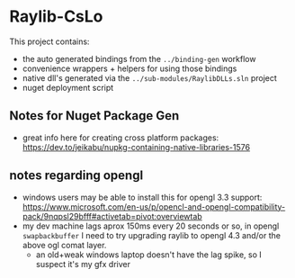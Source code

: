 # Raylib-CsLo
This project contains:
- the auto generated bindings from the `../binding-gen` workflow
- convenience wrappers + helpers for using those bindings
- native dll's generated via the `../sub-modules/RaylibDLLs.sln` project
- nuget deployment script



## Notes for Nuget Package Gen
- great info here for creating cross platform packages: https://dev.to/jeikabu/nupkg-containing-native-libraries-1576



## notes regarding opengl
- windows users may be able to install this for opengl 3.3 support: https://www.microsoft.com/en-us/p/opencl-and-opengl-compatibility-pack/9nqpsl29bfff#activetab=pivot:overviewtab
- my dev machine lags aprox 150ms every 20 seconds or so, in opengl `swapbackbuffer`  I need to try upgrading raylib to opengl 4.3 and/or the above ogl comat layer.
  - an old+weak windows laptop doesn't have the lag spike, so I suspect it's my gfx driver